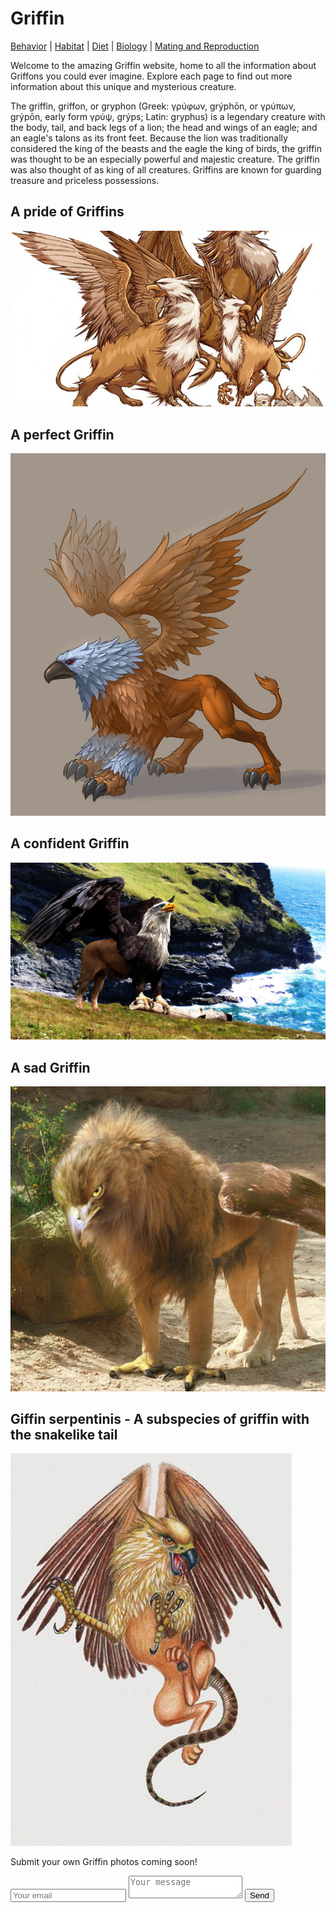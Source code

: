 # Griffin

[Behavior](behavior.md) |
[Habitat](habitat.md) |
[Diet](diet.md) |
[Biology](biology.md) |
[Mating and Reproduction](matingreproduction.md)

Welcome to the amazing Griffin website, home to all the information about Griffons you could ever imagine. Explore each page to find out more information about this unique and mysterious creature.

The griffin, griffon, or gryphon (Greek: γρύφων, grýphōn, or γρύπων, grýpōn, early form γρύψ, grýps; Latin: gryphus) is a legendary creature with the body, tail, and back legs of a lion; the head and wings of an eagle; and an eagle's talons as its front feet. Because the lion was traditionally considered the king of the beasts and the eagle the king of birds, the griffin was thought to be an especially powerful and majestic creature. The griffin was also thought of as king of all creatures. Griffins are known for guarding treasure and priceless possessions.

## A pride of Griffins
<img src="Griffin image 1.jpg">

## A perfect Griffin
<img src="Griffin image 2.jpg">

## A confident Griffin
<img src="Griffin image 3.jpg">

## A sad Griffin
<img src="Griffin image 4.jpg">

## Giffin serpentinis - A subspecies of griffin with the snakelike tail
<img src="Griffin image 5.jpg">

Submit your own Griffin photos coming soon!

<form method="POST" action="http://formspree.io/bwart@marketo.com">
  <input type="email" name="email" placeholder="Your email">
  <textarea name="message" placeholder="Your message"></textarea>
  <button type="submit">Send</button>
</form>

